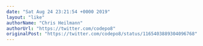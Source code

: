 ```yaml
---
date: "Sat Aug 24 23:21:54 +0000 2019"
layout: "like"
authorName: "Chris Heilmann"
authorUrl: "https://twitter.com/codepo8"
originalPost: "https://twitter.com/codepo8/status/1165403889304096768"
---
```

